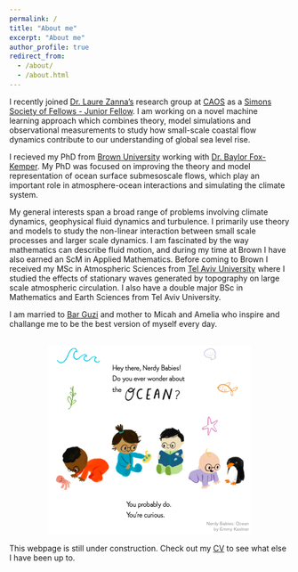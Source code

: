 ```yaml
---
permalink: /
title: "About me"
excerpt: "About me"
author_profile: true
redirect_from: 
  - /about/
  - /about.html
---
```

I recently joined [Dr. Laure Zannaʼs](https://laurezanna.github.io/) research group at [CAOS](https://caos.cims.nyu.edu/dynamic/) as a [Simons Society of Fellows - Junior Fellow](https://www.simonsfoundation.org/simons-society-of-fellows/). I am working on a novel machine learning approach which combines theory, model simulations and observational measurements to study how small-scale coastal flow dynamics contribute to our understanding of global sea level rise.

I recieved my PhD from [Brown University](https://www.brown.edu/academics/earth-environmental-planetary-sciences/) working with [Dr. Baylor Fox-Kemper](http://www.geo.brown.edu/research/Fox-Kemper/). My PhD was focused on improving the theory and model representation of ocean surface submesoscale flows, which play an important role in atmosphere-ocean interactions and simulating the climate system.

My general interests span a broad range of problems involving climate dynamics, geophysical fluid dynamics and turbulence. I primarily use theory and models to study the non-linear interaction between small scale processes and larger scale dynamics. I am fascinated by the way mathematics can describe fluid motion, and during my time at Brown I have also earned an ScM in Applied Mathematics. Before coming to Brown I received my MSc in Atmospheric Sciences from [Tel Aviv University](https://english.tau.ac.il/) where I studied the effects of stationary waves generated by topography on large scale atmospheric circulation. I also have a double major BSc in Mathematics and Earth Sciences from Tel Aviv University. 

I am married to [Bar Guzi](https://brandeis.academia.edu/BarGuzi) and mother to Micah and Amelia who inspire and challange me to be the best version of myself every day.
  
  
  




<p align="center">
<br/><img src='/images/nerdy1.png'>
</p>
  
This webpage is still under construction. Check out my [CV](/files/AbigailBodner_CV_Oct2021.pdf) to see what else I have been up to.  
